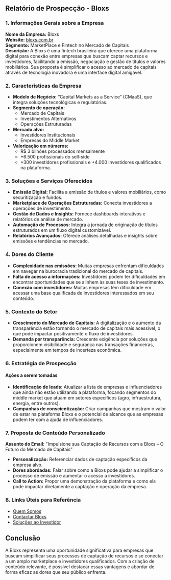 ## Relatório de Prospecção - Bloxs

### 1. Informações Gerais sobre a Empresa
**Nome da Empresa:** Bloxs  
**Website:** [bloxs.com.br](https://bloxs.com.br)  
**Segmento:** MarketPlace e Fintech no Mercado de Capitais  
**Descrição:** A Bloxs é uma fintech brasileira que oferece uma plataforma digital para conexão entre empresas que buscam captar recursos e investidores, facilitando a emissão, negociação e gestão de títulos e valores mobiliários. Sua proposta é simplificar o acesso ao mercado de capitais através de tecnologia inovadora e uma interface digital amigável.

### 2. Características da Empresa
- **Modelo de Negócio:** “Capital Markets as a Service” (CMaaS), que integra soluções tecnológicas e regulatórias.
- **Segmento de operação:** 
  - Mercado de Capitais
  - Investimentos Alternativos
  - Operações Estruturadas
- **Mercado alvo:**
  - Investidores Institucionais
  - Empresas do Middle Market
- **Valorização em números:** 
  - R$ 3 bilhões processados mensalmente
  - +6.500 profissionais do sell-side
  - +300 investidores profissionais e +4.000 investidores qualificados na plataforma.

### 3. Soluções e Serviços Oferecidos
- **Emissão Digital:** Facilita a emissão de títulos e valores mobiliários, como securitização e fundos.
- **Marketplace de Operações Estruturadas:** Conecta investidores a operações de investimento.
- **Gestão de Dados e Insights:** Fornece dashboards interativos e relatórios de análise de mercado.
- **Automação de Processos:** Integra a jornada de originação de títulos estruturados em um fluxo digital customizável.
- **Relatórios Avançados:** Oferece análises detalhadas e insights sobre emissões e tendências no mercado.

### 4. Dores do Cliente
- **Complexidade nas emissões:** Muitas empresas enfrentam dificuldades em navegar na burocracia tradicional do mercado de capitais.
- **Falta de acesso a informações:** Investidores podem ter dificuldades em encontrar oportunidades que se alinhem às suas teses de investimento.
- **Conexão com investidores:** Muitas empresas têm dificuldade em acessar uma base qualificada de investidores interessados em seu conteúdo.

### 5. Contexto do Setor
- **Crescimento do Mercado de Capitais:** A digitalização e o aumento da transparência estão tornando o mercado de capitais mais acessível, o que pode impactar positivamente o fluxo de investidores.
- **Demanda por transparência:** Crescente exigência por soluções que proporcionem visibilidade e segurança nas transações financeiras, especialmente em tempos de incerteza econômica.

### 6. Estratégia de Prospecção
#### Ações a serem tomadas
- **Identificação de leads:** Atualizar a lista de empresas e influenciadores que ainda não estão utilizando a plataforma, focando segmentos do middle market que atuam em setores específicos (agro, infraestrutura, energia, entre outros).
- **Campanhas de conscientização:** Criar campanhas que mostram o valor de estar na plataforma Bloxs e o potencial de alcance que as empresas podem ter com a ajuda de influenciadores.
  
### 7. Proposta de Conteúdo Personalizado
**Assunto do Email:** "Impulsione sua Captação de Recursos com a Bloxs – O Futuro do Mercado de Capitais"
- **Personalização:** Referenciar dados de captação específicos da empresa alvo.
- **Dores abordadas:** Falar sobre como a Bloxs pode ajudar a simplificar o processo de emissão e aumentar o acesso a investidores.
- **Call to Action:** Propor uma demonstração da plataforma e como ela pode impactar diretamente a captação e operação da empresa.

### 8. Links Úteis para Referência
- [Quem Somos](https://bloxs.com.br/quem-somos)
- [Contactar Bloxs](mailto:parcerias@bloxs.com.br)
- [Soluções ao Investidor](https://bloxs.com.br/solucoes/investidor)

## Conclusão
A Bloxs representa uma oportunidade significativa para empresas que buscam simplificar seus processos de captação de recursos e se conectar a um amplo marketplace e investidores qualificados. Com a criação de conteúdo relevante, é possível destacar essas vantagens e abordar de forma eficaz as dores que seu público enfrenta.